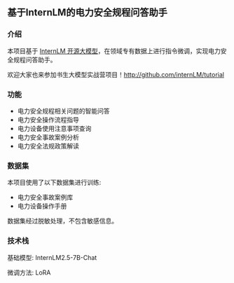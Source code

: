 ## 基于InternLM的电力安全规程问答助手

### 介绍

本项目基于 [InternLM 开源大模型](https://github.com/InternLM/InternLM)，在领域专有数据上进行指令微调，实现电力安全规程问答助手。

欢迎大家也来参加书生大模型实战营项目！http://github.com/internLM/tutorial

### 功能

- 电力安全规程相关问题的智能问答
- 电力安全操作流程指导
- 电力设备使用注意事项查询
- 电力安全事故案例分析
- 电力安全法规政策解读

### 数据集

本项目使用了以下数据集进行训练:

- 电力安全事故案例库
- 电力设备操作手册

数据集经过脱敏处理，不包含敏感信息。

### 技术栈

基础模型: InternLM2.5-7B-Chat

微调方法: LoRA

